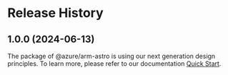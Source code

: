 # Release History
    
## 1.0.0 (2024-06-13)

The package of @azure/arm-astro is using our next generation design principles. To learn more, please refer to our documentation [Quick Start](https://aka.ms/azsdk/js/mgmt/quickstart).
